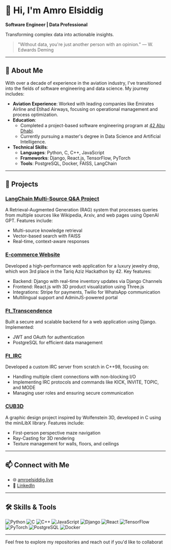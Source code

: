 # 👋 Hi, I'm Amro Elsiddig

**Software Engineer | Data Professional**

Transforming complex data into actionable insights.

> "Without data, you're just another person with an opinion." — W. Edwards Deming

---

## 🧠 About Me

With over a decade of experience in the aviation industry, I've transitioned into the fields of software engineering and data science. My journey includes:

- **Aviation Experience**: Worked with leading companies like Emirates Airline and Etihad Airways, focusing on operational management and process optimization.
- **Education**:
  - Completed a project-based software engineering program at [42 Abu Dhabi](https://42abudhabi.ae).
  - Currently pursuing a master's degree in Data Science and Artificial Intelligence.
- **Technical Skills**:
  - **Languages**: Python, C, C++, JavaScript
  - **Frameworks**: Django, React.js, TensorFlow, PyTorch
  - **Tools**: PostgreSQL, Docker, FAISS, LangChain

---

## 🚀 Projects

### [LangChain Multi-Source Q&A Project](https://github.com/amrokamalelsiddig/langchain-multisource-qa)

A Retrieval-Augmented Generation (RAG) system that processes queries from multiple sources like Wikipedia, Arxiv, and web pages using OpenAI GPT. Features include:

- Multi-source knowledge retrieval
- Vector-based search with FAISS
- Real-time, context-aware responses

### [E-commerce Website](https://github.com/amrokamalelsiddig/ecommerce-website)

Developed a high-performance web application for a luxury jewelry drop, which won 3rd place in the Tariq Aziz Hackathon by 42. Key features:

- Backend: Django with real-time inventory updates via Django Channels
- Frontend: React.js with 3D product visualization using Three.js
- Integrations: Stripe for payments, Twilio for WhatsApp communication
- Multilingual support and AdminJS-powered portal

### [Ft_Transcendence](https://github.com/amrokamalelsiddig/ft_transcendence)

Built a secure and scalable backend for a web application using Django. Implemented:

- JWT and OAuth for authentication
- PostgreSQL for efficient data management

### [Ft_IRC](https://github.com/amrokamalelsiddig/ft_irc)

Developed a custom IRC server from scratch in C++98, focusing on:

- Handling multiple client connections with non-blocking I/O
- Implementing IRC protocols and commands like KICK, INVITE, TOPIC, and MODE
- Managing user roles and ensuring secure communication

### [CUB3D](https://github.com/amrokamalelsiddig/cub3d)

A graphic design project inspired by Wolfenstein 3D, developed in C using the miniLibX library. Features include:

- First-person perspective maze navigation
- Ray-Casting for 3D rendering
- Texture management for walls, floors, and ceilings

---

## 📫 Connect with Me

- 🌐 [amroelsiddig.live](https://amroelsiddig.live)
- 💼 [LinkedIn](https://www.linkedin.com/in/amro-elsiddig-the-right-candidate-for-your-company/)

---

## 🛠️ Skills & Tools

![Python](https://img.shields.io/badge/-Python-3776AB?style=flat-square&logo=python&logoColor=white)
![C](https://img.shields.io/badge/-C-00599C?style=flat-square&logo=c&logoColor=white)
![C++](https://img.shields.io/badge/-C++-00599C?style=flat-square&logo=c%2B%2B&logoColor=white)
![JavaScript](https://img.shields.io/badge/-JavaScript-F7DF1E?style=flat-square&logo=javascript&logoColor=black)
![Django](https://img.shields.io/badge/-Django-092E20?style=flat-square&logo=django&logoColor=white)
![React](https://img.shields.io/badge/-React-61DAFB?style=flat-square&logo=react&logoColor=black)
![TensorFlow](https://img.shields.io/badge/-TensorFlow-FF6F00?style=flat-square&logo=tensorflow&logoColor=white)
![PyTorch](https://img.shields.io/badge/-PyTorch-EE4C2C?style=flat-square&logo=pytorch&logoColor=white)
![PostgreSQL](https://img.shields.io/badge/-PostgreSQL-336791?style=flat-square&logo=postgresql&logoColor=white)
![Docker](https://img.shields.io/badge/-Docker-2496ED?style=flat-square&logo=docker&logoColor=white)

---

Feel free to explore my repositories and reach out if you'd like to collaborat
